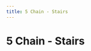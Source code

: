 ```yaml
---
title: 5 Chain - Stairs
---
```

# 5 Chain - Stairs
<ClientOnly>
<AssetLoader :reloadOnce="true" />
<GameSlides :jsonFileToLoad="'stairs/5chain_stairs_nov2.json'" :useRandomSeed="false" :useManualData="false" :replay="true"></GameSlides>

</ClientOnly>
